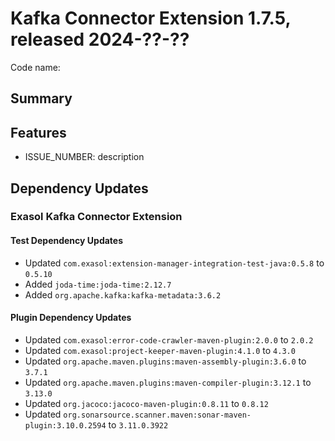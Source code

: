 # Kafka Connector Extension 1.7.5, released 2024-??-??

Code name:

## Summary

## Features

* ISSUE_NUMBER: description

## Dependency Updates

### Exasol Kafka Connector Extension

#### Test Dependency Updates

* Updated `com.exasol:extension-manager-integration-test-java:0.5.8` to `0.5.10`
* Added `joda-time:joda-time:2.12.7`
* Added `org.apache.kafka:kafka-metadata:3.6.2`

#### Plugin Dependency Updates

* Updated `com.exasol:error-code-crawler-maven-plugin:2.0.0` to `2.0.2`
* Updated `com.exasol:project-keeper-maven-plugin:4.1.0` to `4.3.0`
* Updated `org.apache.maven.plugins:maven-assembly-plugin:3.6.0` to `3.7.1`
* Updated `org.apache.maven.plugins:maven-compiler-plugin:3.12.1` to `3.13.0`
* Updated `org.jacoco:jacoco-maven-plugin:0.8.11` to `0.8.12`
* Updated `org.sonarsource.scanner.maven:sonar-maven-plugin:3.10.0.2594` to `3.11.0.3922`

